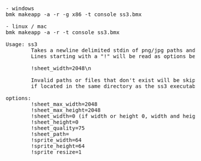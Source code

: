 <pre>
- windows
bmk makeapp -a -r -g x86 -t console ss3.bmx

- linux / mac
bmk makeapp -a -r -t console ss3.bmx

Usage: ss3
        Takes a newline delimited stdin of png/jpg paths and creates a sprite sheet and index.
        Lines starting with a "!" will be read as options below and should be in the form of

        !sheet_width=2048\n

        Invalid paths or files that don't exist will be skipped or will use defaultimg.png
        if located in the same directory as the ss3 executable.

options:
        !sheet_max_width=2048
        !sheet_max_height=2048
        !sheet_width=0 (if width or height 0, width and height will be auto calculated.)
        !sheet_height=0
        !sheet_quality=75
        !sheet_path=
        !sprite_width=64
        !sprite_height=64
        !sprite_resize=1
</pre>        
